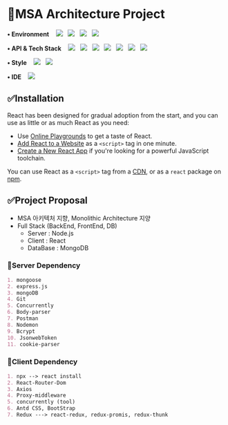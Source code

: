 # 📌MSA Architecture Project

<p> 
<strong>• Environment</strong>&nbsp&nbsp&nbsp
<img src="https://img.shields.io/badge/JavaScript-F7DF1E?style=flat-square&logo=JavaScript&logoColor=white"/></a> &nbsp
<img src="https://img.shields.io/badge/Node.js-339933?style=flat-square&logo=Node.js&logoColor=white"/></a> &nbsp 
<img src="http://img.shields.io/badge/React-61DAFB?style=flat-square&logo=React&logoColor=white"/></a> &nbsp
<img src="http://img.shields.io/badge/MongoDB-47A248?style=flat-square&logo=MongoDB&logoColor=white"/></a> &nbsp
</p>
<p>
<strong>• API & Tech Stack</strong>&nbsp&nbsp&nbsp
<img src="http://img.shields.io/badge/Git-F05032?style=flat-square&logo=Git&logoColor=white"/></a> &nbsp
<img src="http://img.shields.io/badge/npm-CB3837?style=flat-square&logo=npm&logoColor=white"/></a> &nbsp
<img src="http://img.shields.io/badge/Nodemon-76D04B?style=flat-square&logo=Nodemon&logoColor=white"/></a> &nbsp
<img src="http://img.shields.io/badge/React Router-CA4245?style=flat-square&logo=React Router&logoColor=white"/></a> &nbsp
<img src="http://img.shields.io/badge/Redux-764ABC?style=flat-square&logo=Redux&logoColor=white"/></a> &nbsp
<img src="http://img.shields.io/badge/JSON Web Tokens-000000?style=flat-square&logo=JSON Web Tokens&logoColor=white"/></a> &nbsp
<img src="http://img.shields.io/badge/Postman-FF6C37?style=flat-square&logo=Postman&logoColor=white"/></a> &nbsp
</p>
<p>
<strong>• Style</strong>&nbsp&nbsp&nbsp
<img src="http://img.shields.io/badge/Ant Design-0170FE?style=flat-square&logo=Ant Design&logoColor=white"/></a> &nbsp
<img src="http://img.shields.io/badge/Bootstrap-7952B3?style=flat-square&logo=Bootstrap&logoColor=white"/></a> &nbsp
</p>
<p>
<strong>• IDE</strong>&nbsp&nbsp&nbsp
<img src="http://img.shields.io/badge/Visual Studio Code-007ACC?style=flat-square&logo=Visual Studio Code&logoColor=white"/></a> &nbsp
</p>

   
## ✅Installation
React has been designed for gradual adoption from the start, and you can use as little or as much React as you need:

- Use [Online Playgrounds](https://reactjs.org/docs/getting-started.html#online-playgrounds) to get a taste of React.
- [Add React to a Website](https://reactjs.org/docs/add-react-to-a-website.html) as a `<script>` tag in one minute.
- [Create a New React App](https://reactjs.org/docs/create-a-new-react-app.html) if you're looking for a powerful JavaScript toolchain.

You can use React as a `<script>` tag from a [CDN](https://reactjs.org/docs/cdn-links.html), or as a `react` package on [npm](https://www.npmjs.com/package/react).    



      
## ✅Project Proposal
- MSA 아키텍처 지향, Monolithic Architecture 지양  
- Full Stack (BackEnd, FrontEnd, DB)   
  - Server : Node.js
  - Client : React
  - DataBase : MongoDB
  
  

### 🔸Server Dependency
```markdown
1. mongoose
2. express.js
3. mongoDB
4. Git
5. Concurrently
6. Body-parser
7. Postman
8. Nodemon
9. Bcrypt
10. JsonwebToken
11. cookie-parser
```

### 🔸Client Dependency
```markdown
1. npx --> react install
2. React-Router-Dom 
3. Axios
4. Proxy-middleware
5. concurrently (tool)
6. Antd CSS, BootStrap
7. Redux ---> react-redux, redux-promis, redux-thunk
```
